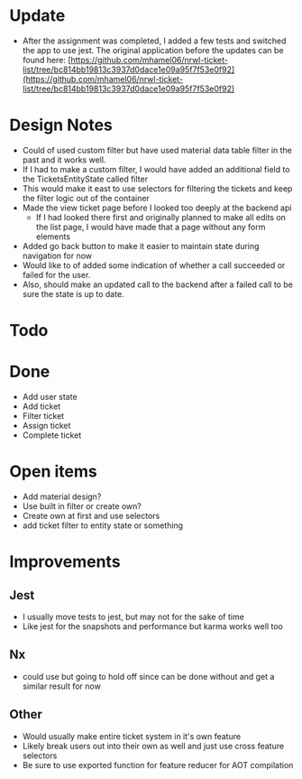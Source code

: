 # Update
- After the assignment was completed, I added a few tests and switched the app to use jest. The original application before the updates can be found here: [https://github.com/mhamel06/nrwl-ticket-list/tree/bc814bb19813c3937d0dace1e09a95f7f53e0f92](https://github.com/mhamel06/nrwl-ticket-list/tree/bc814bb19813c3937d0dace1e09a95f7f53e0f92)

# Design Notes
- Could of used custom filter but have used material data table filter in the past and 
it works well. 
- If I had to make a custom filter, I would have added an additional field to the TicketsEntityState called filter
 - This would make it east to use selectors for filtering the tickets and keep the filter logic out of the container
- Made the view ticket page before I looked too deeply at the backend api
  - If I had looked there first and originally planned to make all edits on the list page, I would have made that a page without any form elements
- Added go back button to make it easier to maintain state during navigation for now
- Would like to of added some indication of whether a call succeeded or failed for the user. 
- Also, should make an updated call to the backend after a failed call to be sure the state is up to date.


# Todo
 
# Done
- Add user state
- Add ticket
- Filter ticket
- Assign ticket
- Complete ticket

# Open items
- Add material design? 
- Use built in filter or create own?
- Create own at first and use selectors
 - add ticket filter to entity state or something
 
# Improvements

## Jest
- I usually move tests to jest, but may not for the sake of time
- Like jest for the snapshots and performance but karma works well too

## Nx
- could use but going to hold off since can be done without and get a similar result for now

## Other
- Would usually make entire ticket system in it's own feature
- Likely break users out into their own as well and just use cross feature selectors
- Be sure to use exported function for feature reducer for AOT compilation 
